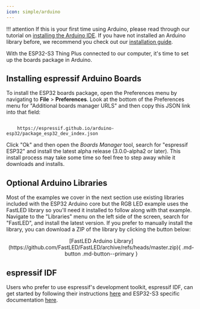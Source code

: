 ```yaml
---
icon: simple/arduino
---
```


!!! attention
	If this is your first time using Arduino, please read through our tutorial on [installing the Arduino IDE](https://learn.sparkfun.com/tutorials/installing-arduino-ide). If you have not installed an Arduino library before, we recommend you check out our [installation guide](https://learn.sparkfun.com/tutorials/installing-an-arduino-library).

With the ESP32-S3 Thing Plus connected to our computer, it's time to set up the boards package in Arduino.

## Installing espressif Arduino Boards
    
To install the ESP32 boards package, open the Preferences menu by navigating to <b>File</b> > <b>Preferences</b>. Look at the bottom of the Preferences menu for "Additional boards manager URLS" and then copy this JSON link into that field:

<code>
    https://espressif.github.io/arduino-esp32/package_esp32_dev_index.json
</code>

Click "Ok" and then open the *Boards Manager* tool, search for "espressif ESP32" and install the latest alpha release (3.0.0-alpha2 or later). This install process may take some time so feel free to step away while it downloads and installs.

## Optional Arduino Libraries

Most of the examples we cover in the next section use existing libraries included with the ESP32 Arduino core but the RGB LED example uses the FastLED library so you'll need it installed to follow along with that example. Navigate to the "Libraries" menu on the left side of the screen, search for "FastLED", and install the latest version. If you prefer to manually install the library, you can download a ZIP of the library by clicking the button below:

<center>
[FastLED Arduino Library](https://github.com/FastLED/FastLED/archive/refs/heads/master.zip){ .md-button .md-button--primary }   
</center>

## espressif IDF

Users who prefer to use espressif's development toolkit, espressif IDF, can get started by following their instructions [here](https://www.espressif.com/en/products/sdks/esp-idf) and  ESP32-S3 specific documentation [here](https://docs.espressif.com/projects/esp-idf/en/stable/esp32S3/index.html). 